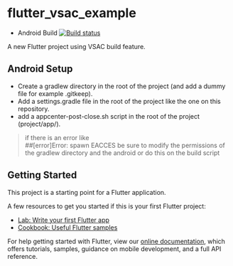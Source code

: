# flutter_vsac_example

 - Android Build 
[![Build status](https://build.appcenter.ms/v0.1/apps/0fe58890-14f3-4fe8-9212-cf65fb5e8d70/branches/master/badge)](https://appcenter.ms)

A new Flutter project using VSAC build feature.

## Android Setup

- Create a gradlew directory in the root of the project (and add a dummy file for example .gitkeep).
- Add a settings.gradle file in the root of the project like the one on this repository.
- add a appcenter-post-close.sh script in the root of the project (project/app/).

> if there is an error like  
> ##[error]Error: spawn EACCES
> be sure to modify the permissions of the gradlew directory and the android
> or do this on the build script


## Getting Started

This project is a starting point for a Flutter application.

A few resources to get you started if this is your first Flutter project:

- [Lab: Write your first Flutter app](https://flutter.dev/docs/get-started/codelab)
- [Cookbook: Useful Flutter samples](https://flutter.dev/docs/cookbook)

For help getting started with Flutter, view our
[online documentation](https://flutter.dev/docs), which offers tutorials,
samples, guidance on mobile development, and a full API reference.
